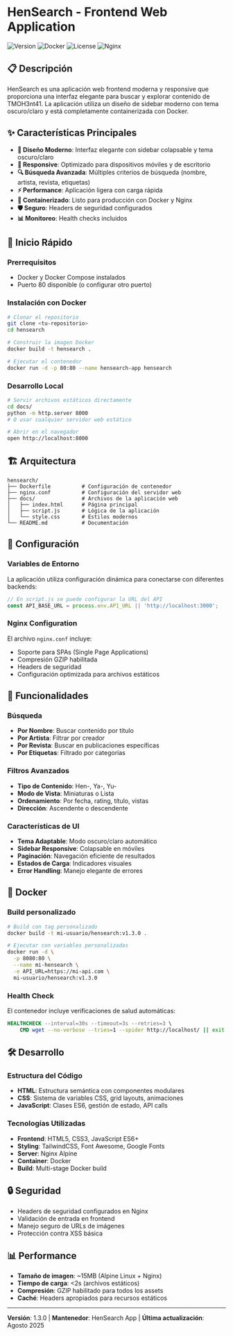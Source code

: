 # HenSearch - Frontend Web Application

![Version](https://img.shields.io/badge/version-1.3.0-blue.svg)
![Docker](https://img.shields.io/badge/docker-ready-green.svg)
![License](https://img.shields.io/badge/license-MIT-green.svg)
![Nginx](https://img.shields.io/badge/nginx-alpine-blue.svg)

## 📋 Descripción

HenSearch es una aplicación web frontend moderna y responsive que proporciona una interfaz elegante para buscar y explorar contenido de TMOH3nt41. La aplicación utiliza un diseño de sidebar moderno con tema oscuro/claro y está completamente containerizada con Docker.

## ✨ Características Principales

- **🎨 Diseño Moderno**: Interfaz elegante con sidebar colapsable y tema oscuro/claro
- **📱 Responsive**: Optimizado para dispositivos móviles y de escritorio
- **🔍 Búsqueda Avanzada**: Múltiples criterios de búsqueda (nombre, artista, revista, etiquetas)
- **⚡ Performance**: Aplicación ligera con carga rápida
- **🐳 Containerizado**: Listo para producción con Docker y Nginx
- **🛡️ Seguro**: Headers de seguridad configurados
- **📊 Monitoreo**: Health checks incluidos

## 🚀 Inicio Rápido

### Prerrequisitos

- Docker y Docker Compose instalados
- Puerto 80 disponible (o configurar otro puerto)

### Instalación con Docker

```bash
# Clonar el repositorio
git clone <tu-repositorio>
cd hensearch

# Construir la imagen Docker
docker build -t hensearch .

# Ejecutar el contenedor
docker run -d -p 80:80 --name hensearch-app hensearch
```

### Desarrollo Local

```bash
# Servir archivos estáticos directamente
cd docs/
python -m http.server 8000
# O usar cualquier servidor web estático

# Abrir en el navegador
open http://localhost:8000
```

## 🏗️ Arquitectura

```
hensearch/
├── Dockerfile          # Configuración de contenedor
├── nginx.conf          # Configuración del servidor web
├── docs/               # Archivos de la aplicación web
│   ├── index.html      # Página principal
│   ├── script.js       # Lógica de la aplicación
│   └── style.css       # Estilos modernos
└── README.md           # Documentación
```

## 🔧 Configuración

### Variables de Entorno

La aplicación utiliza configuración dinámica para conectarse con diferentes backends:

```javascript
// En script.js se puede configurar la URL del API
const API_BASE_URL = process.env.API_URL || 'http://localhost:3000';
```

### Nginx Configuration

El archivo `nginx.conf` incluye:
- Soporte para SPAs (Single Page Applications)
- Compresión GZIP habilitada
- Headers de seguridad
- Configuración optimizada para archivos estáticos

## 🎯 Funcionalidades

### Búsqueda
- **Por Nombre**: Buscar contenido por título
- **Por Artista**: Filtrar por creador
- **Por Revista**: Buscar en publicaciones específicas
- **Por Etiquetas**: Filtrado por categorías

### Filtros Avanzados
- **Tipo de Contenido**: Hen-, Ya-, Yu-
- **Modo de Vista**: Miniaturas o Lista
- **Ordenamiento**: Por fecha, rating, título, vistas
- **Dirección**: Ascendente o descendente

### Características de UI
- **Tema Adaptable**: Modo oscuro/claro automático
- **Sidebar Responsive**: Colapsable en móviles
- **Paginación**: Navegación eficiente de resultados
- **Estados de Carga**: Indicadores visuales
- **Error Handling**: Manejo elegante de errores

## 🐳 Docker

### Build personalizado

```bash
# Build con tag personalizado
docker build -t mi-usuario/hensearch:v1.3.0 .

# Ejecutar con variables personalizadas
docker run -d \
  -p 8080:80 \
  --name mi-hensearch \
  -e API_URL=https://mi-api.com \
  mi-usuario/hensearch:v1.3.0
```

### Health Check

El contenedor incluye verificaciones de salud automáticas:
```dockerfile
HEALTHCHECK --interval=30s --timeout=3s --retries=3 \
    CMD wget --no-verbose --tries=1 --spider http://localhost/ || exit 1
```

## 🛠️ Desarrollo

### Estructura del Código

- **HTML**: Estructura semántica con componentes modulares
- **CSS**: Sistema de variables CSS, grid layouts, animaciones
- **JavaScript**: Clases ES6, gestión de estado, API calls

### Tecnologías Utilizadas

- **Frontend**: HTML5, CSS3, JavaScript ES6+
- **Styling**: TailwindCSS, Font Awesome, Google Fonts
- **Server**: Nginx Alpine
- **Container**: Docker
- **Build**: Multi-stage Docker build

## 🔒 Seguridad

- Headers de seguridad configurados en Nginx
- Validación de entrada en frontend
- Manejo seguro de URLs de imágenes
- Protección contra XSS básica

## 📊 Performance

- **Tamaño de imagen**: ~15MB (Alpine Linux + Nginx)
- **Tiempo de carga**: <2s (archivos estáticos)
- **Compresión**: GZIP habilitado para todos los assets
- **Caché**: Headers apropiados para recursos estáticos

---

**Versión**: 1.3.0 | **Mantenedor**: HenSearch App | **Última actualización**: Agosto 2025